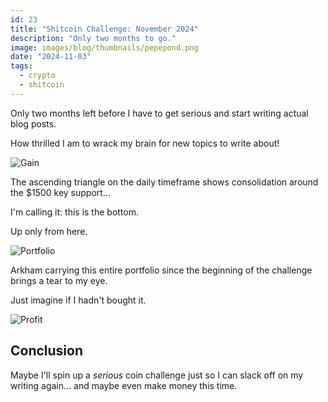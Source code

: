 ```yaml
---
id: 23
title: "Shitcoin Challenge: November 2024"
description: "Only two months to go."
image: images/blog/thumbnails/pepepond.png
date: "2024-11-03"
tags:
  - crypto
  - shitcoin
---
```


Only two months left before I have to get serious and start writing actual blog
posts.

How thrilled I am to wrack my brain for new topics to write about!

![Gain](/images/blog/23-chart.png)

The ascending triangle on the daily timeframe shows consolidation around the
$1500 key support...

I'm calling it: this is the bottom.

Up only from here.

![Portfolio](/images/blog/23-portfolio.png)

Arkham carrying this entire portfolio since the beginning of the challenge
brings a tear to my eye.

Just imagine if I hadn't bought it.

![Profit](/images/blog/23-profit.png)

## Conclusion

Maybe I'll spin up a _serious_ coin challenge just so I can slack off on my
writing again... and maybe even make money this time.
